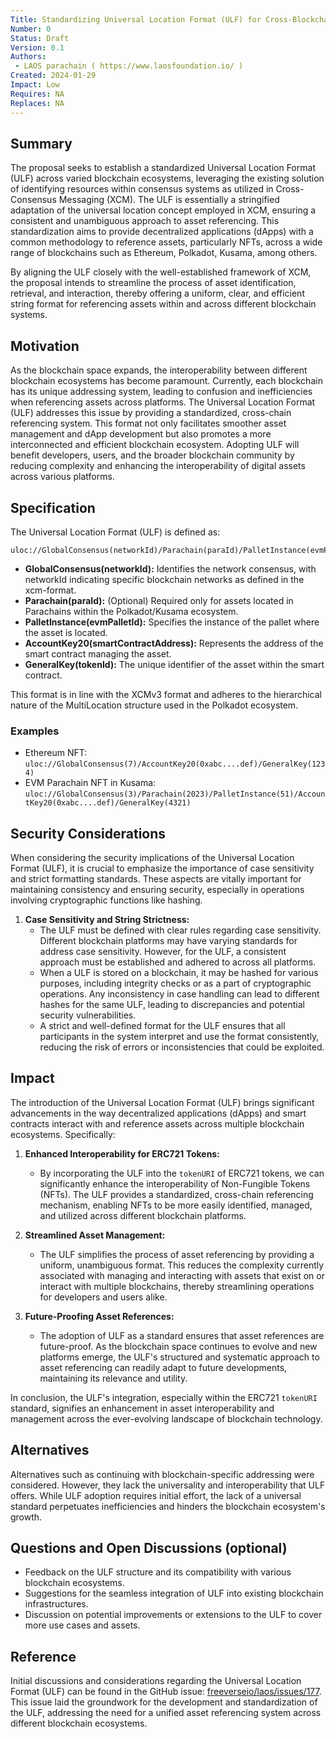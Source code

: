 ```yaml
---
Title: Standardizing Universal Location Format (ULF) for Cross-Blockchain Asset Reference
Number: 0
Status: Draft
Version: 0.1
Authors:
 - LAOS parachain ( https://www.laosfoundation.io/ )
Created: 2024-01-29
Impact: Low
Requires: NA
Replaces: NA
---
```


## Summary

The proposal seeks to establish a standardized Universal Location Format (ULF) across varied blockchain ecosystems, leveraging the existing solution of identifying resources within consensus systems as utilized in Cross-Consensus Messaging (XCM). The ULF is essentially a stringified adaptation of the universal location concept employed in XCM, ensuring a consistent and unambiguous approach to asset referencing. This standardization aims to provide decentralized applications (dApps) with a common methodology to reference assets, particularly NFTs, across a wide range of blockchains such as Ethereum, Polkadot, Kusama, among others. 

By aligning the ULF closely with the well-established framework of XCM, the proposal intends to streamline the process of asset identification, retrieval, and interaction, thereby offering a uniform, clear, and efficient string format for referencing assets within and across different blockchain systems.

## Motivation

As the blockchain space expands, the interoperability between different blockchain ecosystems has become paramount. Currently, each blockchain has its unique addressing system, leading to confusion and inefficiencies when referencing assets across platforms. The Universal Location Format (ULF) addresses this issue by providing a standardized, cross-chain referencing system. This format not only facilitates smoother asset management and dApp development but also promotes a more interconnected and efficient blockchain ecosystem. Adopting ULF will benefit developers, users, and the broader blockchain community by reducing complexity and enhancing the interoperability of digital assets across various platforms.

## Specification

The Universal Location Format (ULF) is defined as:

``` 
uloc://GlobalConsensus(networkId)/Parachain(paraId)/PalletInstance(evmPalletId)/AccountKey20(smartContractAddress)/GeneralKey(tokenId)
```


- **GlobalConsensus(networkId):** Identifies the network consensus, with networkId indicating specific blockchain networks as defined in the xcm-format.
- **Parachain(paraId):** (Optional) Required only for assets located in Parachains within the Polkadot/Kusama ecosystem.
- **PalletInstance(evmPalletId):** Specifies the instance of the pallet where the asset is located.
- **AccountKey20(smartContractAddress):** Represents the address of the smart contract managing the asset.
- **GeneralKey(tokenId):** The unique identifier of the asset within the smart contract.

This format is in line with the XCMv3 format and adheres to the hierarchical nature of the MultiLocation structure used in the Polkadot ecosystem.

### Examples

- Ethereum NFT: `uloc://GlobalConsensus(7)/AccountKey20(0xabc....def)/GeneralKey(1234)`
- EVM Parachain NFT in Kusama: `uloc://GlobalConsensus(3)/Parachain(2023)/PalletInstance(51)/AccountKey20(0xabc....def)/GeneralKey(4321)`

## Security Considerations

When considering the security implications of the Universal Location Format (ULF), it is crucial to emphasize the importance of case sensitivity and strict formatting standards. These aspects are vitally important for maintaining consistency and ensuring security, especially in operations involving cryptographic functions like hashing.

1. **Case Sensitivity and String Strictness:**
   - The ULF must be defined with clear rules regarding case sensitivity. Different blockchain platforms may have varying standards for address case sensitivity. However, for the ULF, a consistent approach must be established and adhered to across all platforms.
   - When a ULF is stored on a blockchain, it may be hashed for various purposes, including integrity checks or as a part of cryptographic operations. Any inconsistency in case handling can lead to different hashes for the same ULF, leading to discrepancies and potential security vulnerabilities.
   - A strict and well-defined format for the ULF ensures that all participants in the system interpret and use the format consistently, reducing the risk of errors or inconsistencies that could be exploited.

## Impact

The introduction of the Universal Location Format (ULF) brings significant advancements in the way decentralized applications (dApps) and smart contracts interact with and reference assets across multiple blockchain ecosystems. Specifically:

1. **Enhanced Interoperability for ERC721 Tokens:**
   - By incorporating the ULF into the `tokenURI` of ERC721 tokens, we can significantly enhance the interoperability of Non-Fungible Tokens (NFTs). The ULF provides a standardized, cross-chain referencing mechanism, enabling NFTs to be more easily identified, managed, and utilized across different blockchain platforms.

2. **Streamlined Asset Management:**
   - The ULF simplifies the process of asset referencing by providing a uniform, unambiguous format. This reduces the complexity currently associated with managing and interacting with assets that exist on or interact with multiple blockchains, thereby streamlining operations for developers and users alike.

3. **Future-Proofing Asset References:**
   - The adoption of ULF as a standard ensures that asset references are future-proof. As the blockchain space continues to evolve and new platforms emerge, the ULF's structured and systematic approach to asset referencing can readily adapt to future developments, maintaining its relevance and utility.

In conclusion, the ULF's integration, especially within the ERC721 `tokenURI` standard, signifies an enhancement in asset interoperability and management across the ever-evolving landscape of blockchain technology.

## Alternatives

Alternatives such as continuing with blockchain-specific addressing were considered. However, they lack the universality and interoperability that ULF offers. While ULF adoption requires initial effort, the lack of a universal standard perpetuates inefficiencies and hinders the blockchain ecosystem's growth.

## Questions and Open Discussions (optional)

- Feedback on the ULF structure and its compatibility with various blockchain ecosystems.
- Suggestions for the seamless integration of ULF into existing blockchain infrastructures.
- Discussion on potential improvements or extensions to the ULF to cover more use cases and assets.

## Reference

Initial discussions and considerations regarding the Universal Location Format (ULF) can be found in the GitHub issue: [freeverseio/laos/issues/177](https://github.com/freeverseio/laos/issues/177). This issue laid the groundwork for the development and standardization of the ULF, addressing the need for a unified asset referencing system across different blockchain ecosystems.
